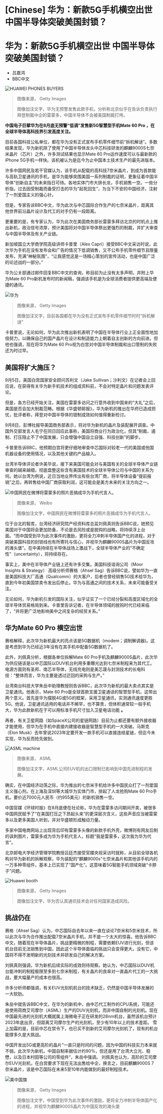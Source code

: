 # [Chinese] 华为：新款5G手机横空出世 中国半导体突破美国封锁？

#  华为：新款5G手机横空出世 中国半导体突破美国封锁？

  * 吕嘉鸿 
  * BBC中文 


![HUAWEI PHONES BUYERS](_131019173_gettyimages-1658075220.jpg)

> 图像来源，  Getty Images
>
> 图像加注文字，华为无预警发售此款手机，分析称北京似乎在告诉负责执行拜登制裁中企的雷蒙多，中国半导体不会被美国制裁打垮。

**中国电子巨擘华为在8月底无预警“低调”发售新5G智慧型手机Mate 60 Pro ，在全球半导体高科技界引发高度关注。**

目前各国科技公私单位，都在华为没有正式宣布手机零件细节前“拆机解谜”。多数结果发现，华为新机除了使用了中国半导体龙头中芯科技研发的麒麟9000S七奈米晶片（芯片）之外，许多测试结果也显示Mate 60 Pro运作速度可以与最新款的iPhone 5G手机一样快。该机被认为是迄今为止中国本土技术生产的最先进版本。

许多中国网民及若干官媒认为，该手机从配载的高科技7奈米晶片，到成为首款能与高轨卫星通讯的手机，是华为能够突围美国一系列制裁的证明，更象征着中国半导体“创新自主”的未来指日可待。各地实体门市大排长龙，手机销售一空。一些分析指，过去因受制裁而备受打击的华为“起死回生”，为当下不安的中国经济，注射了一剂爱国主义的强心针。

但是，专家告诉BBC中文，华为此次与中芯国际合作生产的七奈米晶片，距离其他世界前沿晶片设计及代工的对手仍有一段距离。

更重要的是，有专家认为，华为此次在美国商务部长雷蒙多拜访北京的时机点上推出新机，政治信号浓厚，预计美国将对中国半导体祭出更强烈的制裁，并扩大审查与中国半导体及有关产业链。

新加坡国立大学商学院高级讲师卡普里（Alex Capri）接受BBC中文采访时说，此次华为手机在没有发布会和广告的情况下低调销售，又不公布手机零件细节且限量发布，充满“神秘氛围”，“让我感觉这是一场精心策划的宣传活动，也是中国广泛的论述战的一部分。”

华为公关部通过邮件回复BBC中文的查询，称目前为止没有太多声明，并附上华为Mate 60 Pro新机发布时的新闻稿，强调该手机是为全球消费者提供更高端及便捷的通讯。

![华为](_131019171_gettyimages-1647674967.jpg)

> 图像来源，  Getty Images
>
> 图像加注文字，目前各国都在华为没有正式宣布手机零件细节时时“拆机解谜”

卡普里说，无论如何，华为此次推出新机表明了中国在半导体行业上正全面性地加倍努力，以确保自己的国产晶片在设计和制造能力上朝着自主创新的方向前进。但他也强调，现在将华为Mate 60 Pro视为白宫对中国半导体制裁和出口管制的失败还为时过早。

##  美国将扩大施压？

9月5日，美国白宫国家安全顾问苏利文（Jake Sullivan；沙利文）在记者会上回应说，在获得有关华为新手机技术的组成资料前，不会对特定晶片和问题发表评论。

但是，各方已经开始关注，美国在雷蒙多访问之行意外收到中国来的“大礼”之后，美国是否会加大制裁范畴。根据《华盛顿邮报》，华为新机的推出在华府已造成担忧，批评者称，拜登对中国半导体的钳制成效如何值得重新检讨。

9月8日，彭博社报导美国商务部表示，将对华为新机的晶片及装配展开调查。中国外交部发言人毛宁在同日回应此事称，美国将商业行为政治化，但其“制裁、遏制、打压阻止不了中国发展，只会增强中国自立自强、科技创新”的脚步。

卡普里告诉BBC，他预期白宫将更仔细地审查中芯国际对较老一代的美国或他国机器设备的使用情况，以及其他关键的产品输入。

台湾半导体评论者许美华说，接下来美国可能会对与美国有关的全球半导体产业链审查的越来越细，彻底盘整这些含有美国技术的全球半导体公司与中国的关系为何。她以台湾为例说，近日当地业界传出有些台湾厂商，将半导体设备“提前报销”之后，再转售给中国厂商获取利润，这可能会是美方未来的关注方向之一。

![中国网民在微博将雷蒙多的照片恶搞成华为手机代言人。](_131019166_whatsubject.jpg)

> 图像来源，  Weibo
>
> 图像加注文字，中国网民在微博将雷蒙多的照片恶搞成华为手机代言人。

位于台北的智库，台湾经济研究院产经资料库总监刘佩真则告诉BBC说，她预见美国对于中国将会更加防备，不论是去风险或是脱钩的战略，将持续浮上台面。“而中国受到华为此次事件的激励，更将全力冲刺半导体国产化的进程，对于突破美国科技的封锁线也有所寄托与信心，并视华为麒麟9000S晶片为中国反攻的滩头堡”。在中美持续在半导体战场上激战下，全球半导体产业的“不确定性”（uncertainty），将持续存在。

事实上，美中在半导体产业链上还有许多交集。美国科技谘询公司（Moor Insights & Strategy） 高级分析师赛格（Ahsel Sag）告诉BBC说，譬如华为一直是美国科技大厂高通（Qualcomm）的大客户，后者也曾经销售5G技术给华为，直到今年初美国禁卖令发出后停止。华为与高通之间的技术关系，未来可能备受关注。

无论如何，华为新机引发的国际关注，似乎证实了一个已经分裂和高度区域化的全球半导体贸易格局到来。卡普里告诉记者，在半导体领域的脱钩时代已经来临了，“并将更广泛地影响美中之间复杂的经贸关系。”

##  华为Mate 60 Pro 横空出世

赛格解释，此次华为新机最大的亮点该是5G数据机（modem；调制解调器)。这是考虑到华为已经近3年没有在其手机中配备5G数据机了。

此外，刘佩真分析，根据各单位拆解Mate 60 Pro手机及麒麟9000S晶片，此次华为供应链该是以中芯国际以DUV机台利用多重曝光达到七奈米制程来为其代工。电源方面则有圣邦、南芯半导体，无线充电则是美芯晟与封测技术的长电科技：“整体而言，华为主要是透过迂回的采购与生产。”

台湾南台科技大学朱岳中助理教授则告诉BBC，此次华为新机的最大卖点其实是卫星通讯。他表示，Mate 60 Pro是全球首款支援卫星通话的智慧型手机，这带出两个意义。首先是华为摆脱4G或5G的框架，采用卫星通讯，实测通讯速度更胜5G。他说，卫星通讯适用的电话并不稀罕，也不算贵，但体积通常较一般手机大，华为此款新机在于可以用标准手机尺寸加入卫星电话功能 **。**

再者，有关卫星网路（如SpaceX公司的星链网路）目前为止都还要有额外接收器才能使用，但华为在手机中直接内建接收器是智慧型手机的一大突破。马斯克（Elon Musk）去年曾说2023年定要开发一款手机可以直接连结星链，但迄今未实现，华为反而抢先做到。

![ASML machine](_114870504_anoverviewofthemachineinoperationasseenfromabove-asml.jpg)

> 图像来源，  ASML
>
> 图像加注文字，ASML公司EUV机的出口限制已影响到中国先进制程的发展。

确实，在中国经济动荡之际，华为推出的七奈米手机给许多中国民众打了一剂爱国主义强心剂。在上海及深圳等大城华为实体门市，排起了人龙抢购Mate 60 Pro手机。要价近7000元人民币（约955美元）的新机销售一空。

中国官媒《环球时报》在8月底便在社论称，华为在雷蒙多访问期间开卖，被很多中国网民赋予了“在美国打压之下昂起头来”的更深层次含义，这些声音应当被雷蒙多以及更多美国人听到，并对华盛顿形成触动力量。

多家中国电商网站上出现背后印有雷蒙多头像的新款手机外壳，微博则有网友后制的讽刺图片，雷蒙多成为华为手机代言人，标题“我是雷蒙多，这次我为华为代言”。

北京邮电大学经济管理学院教授吕廷杰接受官媒央视采访时就称，从目前全球各机构对华为新机的拆解观察，华为装配的“麒麟9000s”七奈米晶片和其他该手机内的一万多种零组件，基本上已实现了“国产化”。这意味着5G智能手机领域突破“卡脖子”问题。

![Huawei booth](https://ichef.bbci.co.uk/news/640/cpsprodpb/FDC5/production/_105556946_huawei.gif)

> 图像来源，  Getty Images
>
> 图像加注文字，华为否认其通讯技术会对任何国家造成风险。

##  挑战仍在

赛格（Ahsel Sag）认为，中芯国际自去年以来一直在谈论7奈米和5奈米技术，所以此次与华为合作推出配载7奈米晶片手机，并不是一个太大的惊喜。他告诉BBC中文，随着现在半导体晶片，挑战更精微的制程，需要依赖EUV进行光刻，但该机台目前无法销售到中国，因此这个半导体面临的挑战只会变得更大。没有它，中国将不得不发明新的光刻技术并研发自己的解决方案。

刘佩真则强调，华为新机后续实际的成效则待观察。她认为，中芯国际以DUV机台能冲刺的制程极限至多到七奈米制程，有关晶片的良率对一直晶片代工的一大挑战，要大幅量产的成本也很高。

许多分析师都强调，有关EUV光刻机机台的技术缺乏，仍然是中国半导体发展的一大软肋。

朱岳中就告诉BBC中文，在华为的新机中，由中芯代工制作的CPU系统，可能还是使用荷商艾司摩尔（ASML）生产的DUV光刻机，而非中国自制的光刻机。现在中国最先进的光刻机大概就属上海微电子正在研发的28nm机台，虽然该机台预计2023年底出货，但距离艾司摩尔生产的光刻机，至少有10年以上的技术差距。 雪上加霜的是，目前中芯在禁令下，也已买不到新的艾司摩尔光刻机了，现有的机台能撑多久是大挑战。

中国开发出5G或更高阶的晶片”一直只是时间的问题，因为中国的科技实力本来就不弱。此次华为新机，中国自制率据估计约90%，但还是用了台湾大立光、稳懋，以及日本村田等公司的零组件“，朱岳中强调。 刘佩真也认为，高阶的艾司摩尔EUV光刻机，在白宫要求下现在无法出售给中企，换言之，目前麒麟9000S 7奈米晶片，该是中芯国际在未来5至10年内能做到的最好制程技术。

![美中国旗](_130823675_gettyimages-1450625946.jpg)

> 图像来源，  Getty Images
>
> 图像加注文字，中国受到华为此次事件的激励，更将全力冲刺半导体国产化的进程，并视华为麒麟9000S晶片为中国反攻的滩头堡


